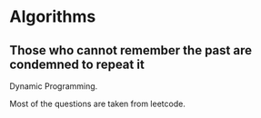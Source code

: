 # Algorithms

<h2> Those who cannot remember the past are condemned to repeat it</h2>

Dynamic Programming.

Most of the  questions are taken from leetcode.
